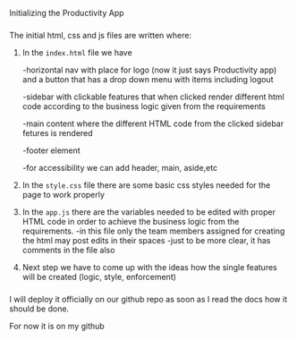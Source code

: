 Initializing the Productivity App

###

The initial html, css and js files are written where:

1. In the `index.html` file we have

   -horizontal nav with place for logo (now it just says Productivity app) and a button that has a drop down menu with items including logout
   
   -sidebar with clickable features that when clicked render different html code according to the business logic given from the requirements
   
   -main content where the different HTML code from the clicked sidebar fetures is rendered
   
   -footer element
   
   -for accessibility we can add header, main, aside,etc
   
2. In the `style.css` file there are some basic css styles needed for the page to work properly
3. In the `app.js` there are the variables needed to be edited with proper HTML code in order to achieve the business logic from the requirements.
   -in this file only the team members assigned for creating the html may post edits in their spaces
   -just to be more clear, it has comments in the file also
4. Next step we have to come up with the ideas how the single features will be created (logic, style, enforcement)

###

I will deploy it officially on our github repo as soon as I read the docs how it should be done.

For now it is on my github

